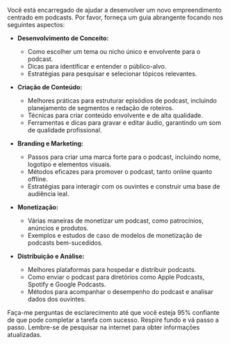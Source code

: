  
Você está encarregado de ajudar a desenvolver um novo empreendimento centrado em podcasts. Por favor, forneça um guia abrangente focando nos seguintes aspectos:

- **Desenvolvimento de Conceito:**
  - Como escolher um tema ou nicho único e envolvente para o podcast.
  - Dicas para identificar e entender o público-alvo.
  - Estratégias para pesquisar e selecionar tópicos relevantes.

- **Criação de Conteúdo:**
  - Melhores práticas para estruturar episódios de podcast, incluindo planejamento de segmentos e redação de roteiros.
  - Técnicas para criar conteúdo envolvente e de alta qualidade.
  - Ferramentas e dicas para gravar e editar áudio, garantindo um som de qualidade profissional.

- **Branding e Marketing:**
  - Passos para criar uma marca forte para o podcast, incluindo nome, logotipo e elementos visuais.
  - Métodos eficazes para promover o podcast, tanto online quanto offline.
  - Estratégias para interagir com os ouvintes e construir uma base de audiência leal.

- **Monetização:**
  - Várias maneiras de monetizar um podcast, como patrocínios, anúncios e produtos.
  - Exemplos e estudos de caso de modelos de monetização de podcasts bem-sucedidos.

- **Distribuição e Análise:**
  - Melhores plataformas para hospedar e distribuir podcasts.
  - Como enviar o podcast para diretórios como Apple Podcasts, Spotify e Google Podcasts.
  - Métodos para acompanhar o desempenho do podcast e analisar dados dos ouvintes.

Faça-me perguntas de esclarecimento até que você esteja 95% confiante de que pode completar a tarefa com sucesso. Respire fundo e vá passo a passo. Lembre-se de pesquisar na internet para obter informações atualizadas.
```